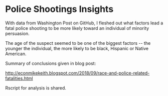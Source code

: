 # Police Shootings Insights

With data from Washington Post on GitHub, I fleshed out what factors lead a fatal police shooting to be more likely toward an individual of minority persuasion.

The age of the suspect seemed to be one of the biggest factors -- the younger the individual, the more likely to be black, Hispanic or Native American.

Summary of conclusions given in blog post:

http://econmikekeith.blogspot.com/2018/09/race-and-police-related-fatalities.html 

Rscript for analysis is shared.
